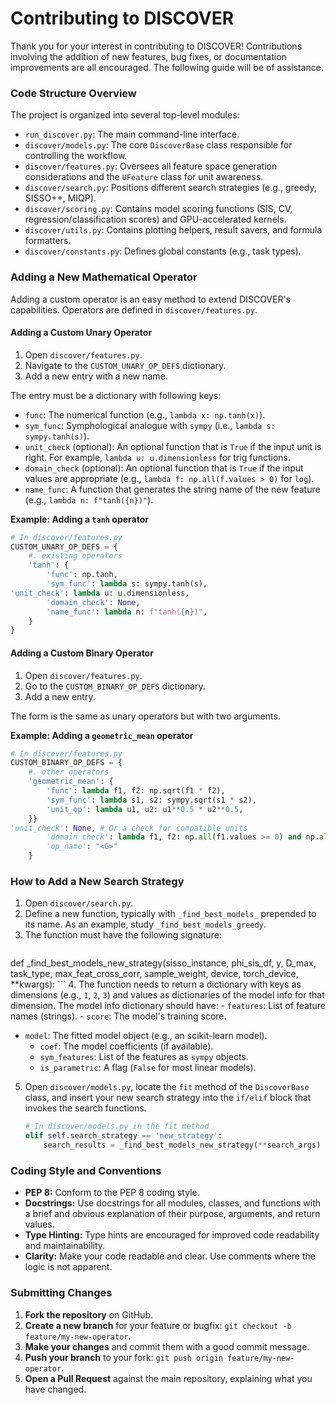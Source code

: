 # Contributing to DISCOVER

Thank you for your interest in contributing to DISCOVER! Contributions involving the addition of new features, bug fixes, or documentation improvements are all encouraged. The following guide will be of assistance.

### Code Structure Overview
The project is organized into several top-level modules:

-   `run_discover.py`: The main command-line interface.
-   `discover/models.py`: The core `DiscoverBase` class responsible for controlling the workflow.
-   `discover/features.py`: Oversees all feature space generation considerations and the `UFeature` class for unit awareness.
-   `discover/search.py`: Positions different search strategies (e.g., greedy, SISSO++, MIQP).
-   `discover/scoring.py`: Contains model scoring functions (SIS, CV, regression/classification scores) and GPU-accelerated kernels.
-   `discover/utils.py`: Contains plotting helpers, result savers, and formula formatters.
-   `discover/constants.py`: Defines global constants (e.g., task types).

### Adding a New Mathematical Operator

Adding a custom operator is an easy method to extend DISCOVER's capabilities. Operators are defined in `discover/features.py`.

#### Adding a Custom Unary Operator

1.  Open `discover/features.py`.
2.  Navigate to the `CUSTOM_UNARY_OP_DEFS` dictionary.
3.  Add a new entry with a new name.

The entry must be a dictionary with following keys:
-   `func`: The numerical function (e.g., `lambda x: np.tanh(x)`).
-   `sym_func`: Symphological analogue with `sympy` (i.e., `lambda s: sympy.tanh(s)`).
-   `unit_check` (optional): An optional function that is `True` if the input unit is right. For example, `lambda u: u.dimensionless` for trig functions.
-   `domain_check` (optional): An optional function that is `True` if the input values are appropriate (e.g., `lambda f: np.all(f.values > 0)` for `log`).
-   `name_func`: A function that generates the string name of the new feature (e.g., `lambda n: f"tanh({n})"`).

**Example: Adding a `tanh` operator**
```python
# In discover/features.py
CUSTOM_UNARY_OP_DEFS = {
    #. existing operators
    'tanh': {
        'func': np.tanh,
        'sym_func': lambda s: sympy.tanh(s),
'unit_check': lambda u: u.dimensionless,
        'domain_check': None,
        'name_func': lambda n: f"tanh({n})",
    }
}
```

#### Adding a Custom Binary Operator

1.  Open `discover/features.py`.
2.  Go to the `CUSTOM_BINARY_OP_DEFS` dictionary.
3.  Add a new entry.

The form is the same as unary operators but with two arguments.

**Example: Adding a `geometric_mean` operator**
```python
# In discover/features.py
CUSTOM_BINARY_OP_DEFS = {
    #. other operators
    'geometric_mean': {
        'func': lambda f1, f2: np.sqrt(f1 * f2),
        'sym_func': lambda s1, s2: sympy.sqrt(s1 * s2),
        'unit_op': lambda u1, u2: u1**0.5 * u2**0.5,
    }}
'unit_check': None, # Or a check for compatible units
        'domain_check': lambda f1, f2: np.all(f1.values >= 0) and np.all(f2.values >= 0),
        'op_name': "<G>"
    }

```

### How to Add a New Search Strategy

1.  Open `discover/search.py`.
2.  Define a new function, typically with `_find_best_models_` prepended to its name. As an example, study `_find_best_models_greedy`.
3.  The function must have the following signature:
    ```python
def _find_best_models_new_strategy(sisso_instance, phi_sis_df, y, D_max, task_type, max_feat_cross_corr, sample_weight, device, torch_device, **kwargs):
    ```
4.  The function needs to return a dictionary with keys as dimensions (e.g., `1`, `2`, `3`) and values as dictionaries of the model info for that dimension. The model info dictionary should have:
    -   `features`: List of feature names (strings).
    -   `score`: The model's training score.
-   `model`: The fitted model object (e.g., an scikit-learn model).
    -   `coef`: The model coefficients (if available).
    -   `sym_features`: List of the features as `sympy` objects.
    -   `is_parametric`: A flag (`False` for most linear models).
5.  Open `discover/models.py`, locate the `fit` method of the `DiscoverBase` class, and insert your new search strategy into the `if/elif` block that invokes the search functions.
    ```python
    # In discover/models.py in the fit method
    elif self.search_strategy == 'new_strategy':
        search_results = _find_best_models_new_strategy(**search_args)
    ```

### Coding Style and Conventions

-   **PEP 8:** Conform to the PEP 8 coding style.
-   **Docstrings:** Use docstrings for all modules, classes, and functions with a brief and obvious explanation of their purpose, arguments, and return values.
-   **Type Hinting:** Type hints are encouraged for improved code readability and maintainability.
-   **Clarity:** Make your code readable and clear. Use comments where the logic is not apparent.

### Submitting Changes

1.  **Fork the repository** on GitHub.
2.  **Create a new branch** for your feature or bugfix: `git checkout -b feature/my-new-operator`.
3.  **Make your changes** and commit them with a good commit message.
4.  **Push your branch** to your fork: `git push origin feature/my-new-operator`.
5.  **Open a Pull Request** against the main repository, explaining what you have changed.
